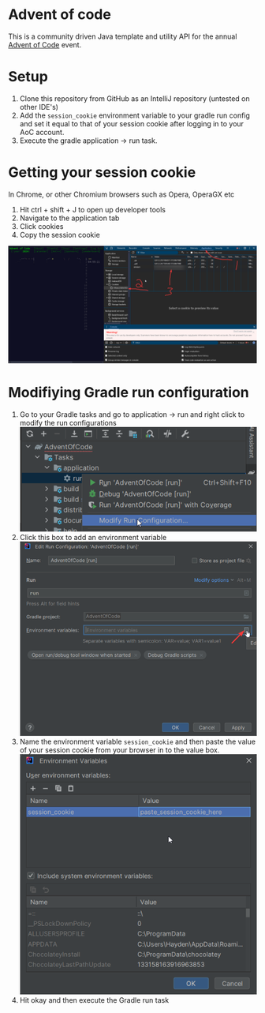 # Advent of code #
This is a community driven Java template and utility API for the annual [Advent of Code](https://adventofcode.com) event.

# Setup #

1. Clone this repository from GitHub as an IntelliJ repository (untested on other IDE's)
2. Add the `session_cookie` environment variable to your gradle run config and set it equal to that of your session cookie after logging in to your AoC account.
3. Execute the gradle application -> run task.

# Getting your session cookie #

In Chrome, or other Chromium browsers such as Opera, OperaGX etc
1. Hit ctrl + shift + J to open up developer tools
2. Navigate to the application tab
3. Click cookies
4. Copy the session cookie

![](/setup/4.png)

# Modifiying Gradle run configuration #
1. Go to your Gradle tasks and go to application -> run and right click to modify the run configurations
![](/setup/1.png)
2. Click this box to add an environment variable
![](/setup/2.png)
3. Name the environment variable `session_cookie` and then paste the value of your session cookie from your browser in to the value box.
![](/setup/3.png)
4. Hit okay and then execute the Gradle run task
